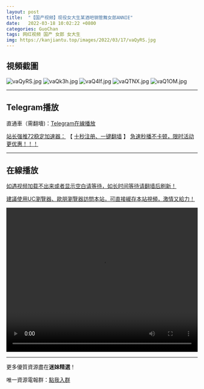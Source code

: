 ```yaml
---
layout: post
title:  "【国产视频】现役女大生某酒吧钢管舞女郎ANNIE"
date:   2022-03-18 10:02:22 +0800
categories: GuoChan
tags: 网红视频 国产 女郎 女大生
img: https://kanjiantu.top/images/2022/03/17/vaQyRS.jpg
---
```



## 視頻截圖

![vaQyRS.jpg](https://kanjiantu.top/images/2022/03/17/vaQyRS.jpg)
![vaQk3h.jpg](https://kanjiantu.top/images/2022/03/17/vaQk3h.jpg)
![vaQ4lf.jpg](https://kanjiantu.top/images/2022/03/17/vaQ4lf.jpg)
![vaQTNX.jpg](https://kanjiantu.top/images/2022/03/17/vaQTNX.jpg)
![vaQ1OM.jpg](https://kanjiantu.top/images/2022/03/17/vaQ1OM.jpg)

* * *
## Telegram播放

直通車（需翻墻)：[Telegram在線播放](https://t.me/mimeijingxuan/187)

<u>站长强推72稳定加速器：</u> 【 [十秒注册、一键翻墙](https://www.mimei.blog/skip/vpn.html) 】
<u>  急速秒播不卡顿，限时活动更优惠！！！</u>
* * *
## 在線播放
<u>如遇视频加载不出来或者显示空白请等待，如长时间等待请翻墙后刷新！</u>

<u>建議使用UC瀏覽器、歐朋瀏覽器訪問本站，可直接緩存本站視頻，激情又給力！</u>
<center><video src="https://cdn.publer.io/uploads/videos/62472e0edb2797357edec473/3dfbdfccbad59aa47a6d1e112fccb62f.mp4" width="100%" height="380px" controls="controls"></video></center>

* * *
更多優質資源盡在**迷妹精選**！

唯一資源電報群：[點我入群](https://t.me/mimeijingxuan)


